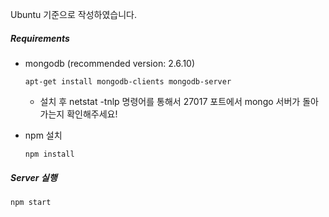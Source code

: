 Ubuntu 기준으로 작성하였습니다.



##### Requirements

* mongodb (recommended version: 2.6.10)

  ```
  apt-get install mongodb-clients mongodb-server
  ```
  * 설치 후 netstat -tnlp 명령어를 통해서 27017 포트에서 mongo 서버가 돌아가는지 확인해주세요!

    

* npm 설치

  ```
  npm install
  ```



##### Server 실행

```
npm start
```



